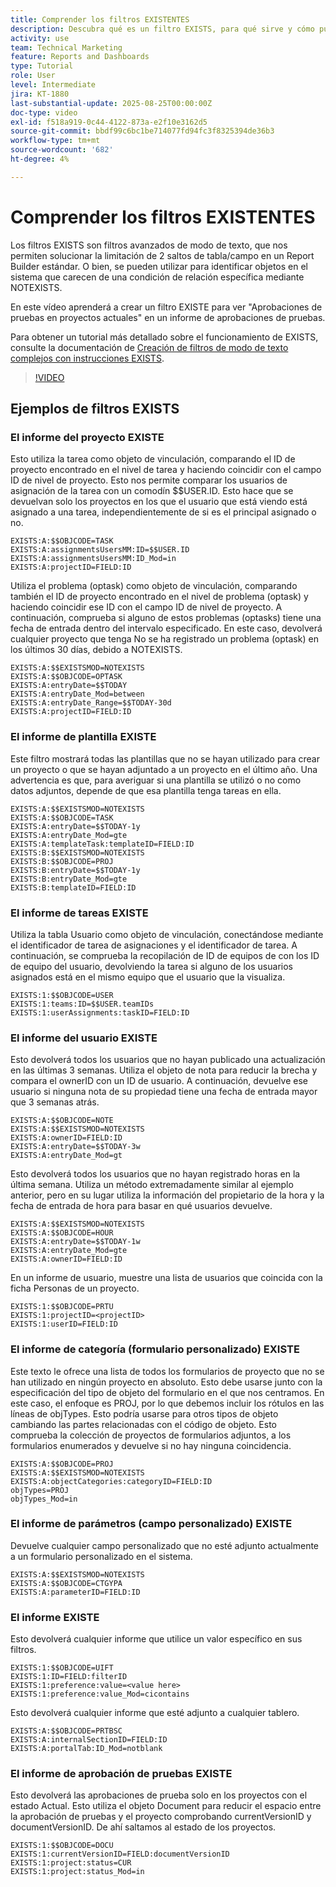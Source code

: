 ```yaml
---
title: Comprender los filtros EXISTENTES
description: Descubra qué es un filtro EXISTS, para qué sirve y cómo puede crear uno desde cero. Además, vea muchos ejemplos útiles de filtros EXISTS.
activity: use
team: Technical Marketing
feature: Reports and Dashboards
type: Tutorial
role: User
level: Intermediate
jira: KT-1880
last-substantial-update: 2025-08-25T00:00:00Z
doc-type: video
exl-id: f518a919-0c44-4122-873a-e2f10e3162d5
source-git-commit: bbdf99c6bc1be714077fd94fc3f8325394de36b3
workflow-type: tm+mt
source-wordcount: '682'
ht-degree: 4%

---
```


# Comprender los filtros EXISTENTES

Los filtros EXISTS son filtros avanzados de modo de texto, que nos permiten solucionar la limitación de 2 saltos de tabla/campo en un Report Builder estándar. O bien, se pueden utilizar para identificar objetos en el sistema que carecen de una condición de relación específica mediante NOTEXISTS.

En este vídeo aprenderá a crear un filtro EXISTE para ver &quot;Aprobaciones de pruebas en proyectos actuales&quot; en un informe de aprobaciones de pruebas.

Para obtener un tutorial más detallado sobre el funcionamiento de EXISTS, consulte la documentación de [Creación de filtros de modo de texto complejos con instrucciones EXISTS](https://experienceleague.adobe.com/es/docs/workfront/using/reporting/reports/text-mode/create-complex-text-mode-filters-using-exists-statements).

>[!VIDEO](https://video.tv.adobe.com/v/3471206/?quality=12&learn=on&enablevpops=1&captions=spa)

## Ejemplos de filtros EXISTS

### El informe del proyecto EXISTE

Esto utiliza la tarea como objeto de vinculación, comparando el ID de proyecto encontrado en el nivel de tarea y haciendo coincidir con el campo ID de nivel de proyecto. Esto nos permite comparar los usuarios de asignación de la tarea con un comodín $$USER.ID. Esto hace que se devuelvan solo los proyectos en los que el usuario que está viendo está asignado a una
tarea, independientemente de si es el principal asignado o no.

```
EXISTS:A:$$OBJCODE=TASK
EXISTS:A:assignmentsUsersMM:ID=$$USER.ID
EXISTS:A:assignmentsUsersMM:ID_Mod=in
EXISTS:A:projectID=FIELD:ID
```


Utiliza el problema (optask) como objeto de vinculación, comparando también el ID de proyecto encontrado en el nivel de problema (optask) y haciendo coincidir ese ID con el campo ID de nivel de proyecto. A continuación, comprueba si alguno de estos problemas (optasks) tiene una fecha de entrada dentro del intervalo especificado. En este caso, devolverá cualquier proyecto que tenga
No se ha registrado un problema (optask) en los últimos 30 días, debido a NOTEXISTS.

```
EXISTS:A:$$EXISTSMOD=NOTEXISTS
EXISTS:A:$$OBJCODE=OPTASK
EXISTS:A:entryDate=$$TODAY
EXISTS:A:entryDate_Mod=between
EXISTS:A:entryDate_Range=$$TODAY-30d
EXISTS:A:projectID=FIELD:ID
```

### El informe de plantilla EXISTE

Este filtro mostrará todas las plantillas que no se hayan utilizado para crear un proyecto o que se hayan adjuntado a un proyecto en el último año. Una advertencia es que, para averiguar si una plantilla se utilizó o no como datos adjuntos, depende de que esa plantilla tenga tareas en ella.

```
EXISTS:A:$$EXISTSMOD=NOTEXISTS
EXISTS:A:$$OBJCODE=TASK
EXISTS:A:entryDate=$$TODAY-1y
EXISTS:A:entryDate_Mod=gte
EXISTS:A:templateTask:templateID=FIELD:ID
EXISTS:B:$$EXISTSMOD=NOTEXISTS
EXISTS:B:$$OBJCODE=PROJ
EXISTS:B:entryDate=$$TODAY-1y
EXISTS:B:entryDate_Mod=gte
EXISTS:B:templateID=FIELD:ID
```

### El informe de tareas EXISTE

Utiliza la tabla Usuario como objeto de vinculación, conectándose mediante el identificador de tarea de asignaciones y el identificador de tarea. A continuación, se comprueba la recopilación de ID de equipos de con los ID de equipo del usuario, devolviendo la tarea si alguno de los usuarios asignados está en el mismo equipo que el usuario que la visualiza.

```
EXISTS:1:$$OBJCODE=USER
EXISTS:1:teams:ID=$$USER.teamIDs
EXISTS:1:userAssignments:taskID=FIELD:ID
```

### El informe del usuario EXISTE

Esto devolverá todos los usuarios que no hayan publicado una actualización en las últimas 3 semanas. Utiliza el objeto de nota para reducir la brecha y compara el ownerID con un ID de usuario. A continuación, devuelve ese usuario si ninguna nota de su propiedad tiene una fecha de entrada mayor que 3 semanas atrás.

```
EXISTS:A:$$OBJCODE=NOTE
EXISTS:A:$$EXISTSMOD=NOTEXISTS
EXISTS:A:ownerID=FIELD:ID
EXISTS:A:entryDate=$$TODAY-3w
EXISTS:A:entryDate_Mod=gt
```

Esto devolverá todos los usuarios que no hayan registrado horas en la última semana. Utiliza un método extremadamente similar al ejemplo anterior, pero en su lugar utiliza la información del propietario de la hora y la fecha de entrada de hora para basar en qué usuarios devuelve.

```
EXISTS:A:$$EXISTSMOD=NOTEXISTS
EXISTS:A:$$OBJCODE=HOUR
EXISTS:A:entryDate=$$TODAY-1w
EXISTS:A:entryDate_Mod=gte
EXISTS:A:ownerID=FIELD:ID
```

En un informe de usuario, muestre una lista de usuarios que coincida con la ficha Personas de un proyecto.

```
EXISTS:1:$$OBJCODE=PRTU
EXISTS:1:projectID=<projectID>
EXISTS:1:userID=FIELD:ID
```

### El informe de categoría (formulario personalizado) EXISTE

Este texto le ofrece una lista de todos los formularios de proyecto que no se han utilizado en ningún proyecto en absoluto. Esto debe usarse junto con la especificación del tipo de objeto del formulario en el que nos centramos. En este caso, el enfoque es PROJ, por lo que debemos incluir los rótulos en las líneas de objTypes. Esto podría usarse
para otros tipos de objeto cambiando las partes relacionadas con el código de objeto. Esto comprueba la colección de proyectos de formularios adjuntos, a los formularios enumerados y devuelve si no hay ninguna coincidencia.

```
EXISTS:A:$$OBJCODE=PROJ
EXISTS:A:$$EXISTSMOD=NOTEXISTS
EXISTS:A:objectCategories:categoryID=FIELD:ID
objTypes=PROJ
objTypes_Mod=in
```

### El informe de parámetros (campo personalizado) EXISTE

Devuelve cualquier campo personalizado que no esté adjunto actualmente a un formulario personalizado en el sistema.

```
EXISTS:A:$$EXISTSMOD=NOTEXISTS
EXISTS:A:$$OBJCODE=CTGYPA
EXISTS:A:parameterID=FIELD:ID
```

### El informe EXISTE

Esto devolverá cualquier informe que utilice un valor específico en sus filtros.

```
EXISTS:1:$$OBJCODE=UIFT
EXISTS:1:ID=FIELD:filterID
EXISTS:1:preference:value=<value here>
EXISTS:1:preference:value_Mod=cicontains
```

Esto devolverá cualquier informe que esté adjunto a cualquier tablero.

```
EXISTS:A:$$OBJCODE=PRTBSC
EXISTS:A:internalSectionID=FIELD:ID
EXISTS:A:portalTab:ID_Mod=notblank
```

### El informe de aprobación de pruebas EXISTE

Esto devolverá las aprobaciones de prueba solo en los proyectos con el estado Actual. Esto utiliza el objeto Document para reducir el espacio entre la aprobación de pruebas y el proyecto comprobando currentVersionID y documentVersionID. De ahí saltamos al estado de los proyectos.

```
EXISTS:1:$$OBJCODE=DOCU
EXISTS:1:currentVersionID=FIELD:documentVersionID
EXISTS:1:project:status=CUR
EXISTS:1:project:status_Mod=in
```
